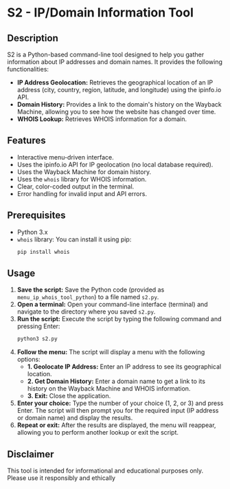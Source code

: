# S2 - IP/Domain Information Tool

## Description

S2 is a Python-based command-line tool designed to help you gather information about IP addresses and domain names. It provides the following functionalities:

* **IP Address Geolocation:** Retrieves the geographical location of an IP address (city, country, region, latitude, and longitude) using the ipinfo.io API.
* **Domain History:** Provides a link to the domain's history on the Wayback Machine, allowing you to see how the website has changed over time.
* **WHOIS Lookup:** Retrieves WHOIS information for a domain.

## Features

* Interactive menu-driven interface.
* Uses the ipinfo.io API for IP geolocation (no local database required).
* Uses the Wayback Machine for domain history.
* Uses the `whois` library for WHOIS information.
* Clear, color-coded output in the terminal.
* Error handling for invalid input and API errors.

## Prerequisites

* Python 3.x
* `whois` library:  You can install it using pip:
    ```bash
    pip install whois
    ```

## Usage

1.  **Save the script:** Save the Python code (provided as `menu_ip_whois_tool_python`) to a file named `s2.py`.
2.  **Open a terminal:** Open your command-line interface (terminal) and navigate to the directory where you saved `s2.py`.
3.  **Run the script:** Execute the script by typing the following command and pressing Enter:
    ```bash
    python3 s2.py
    ```
4.  **Follow the menu:** The script will display a menu with the following options:
    * **1. Geolocate IP Address:** Enter an IP address to see its geographical location.
    * **2. Get Domain History:** Enter a domain name to get a link to its history on the Wayback Machine and WHOIS information.
    * **3. Exit:** Close the application.
5.  **Enter your choice:** Type the number of your choice (1, 2, or 3) and press Enter.  The script will then prompt you for the required input (IP address or domain name) and display the results.
6.  **Repeat or exit:** After the results are displayed, the menu will reappear, allowing you to perform another lookup or exit the script.

## Disclaimer

This tool is intended for informational and educational purposes only.  Please use it responsibly and ethically
